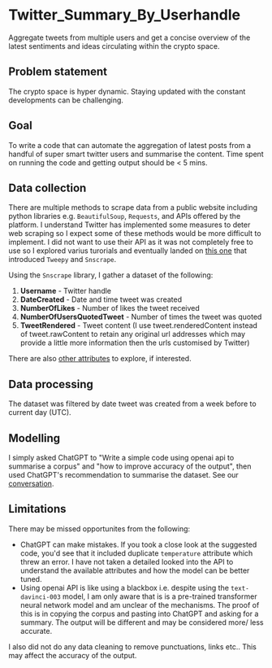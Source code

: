 # Twitter_Summary_By_Userhandle
Aggregate tweets from multiple users and get a concise overview of the latest sentiments and ideas circulating within the crypto space.

## Problem statement
The crypto space is hyper dynamic. Staying updated with the constant developments can be challenging. 

## Goal
To write a code that can automate the aggregation of latest posts from a handful of super smart twitter users and summarise the content. Time spent on running the code and getting output should be < 5 mins. 

## Data collection
There are multiple methods to scrape data from a public website including python libraries e.g. `BeautifulSoup`, `Requests`, and APIs offered by the platform. I understand Twitter has implemented some measures to deter web scraping so I expect some of these methods would be more difficult to implement. I did not want to use their API as it was not completely free to use so I explored varius turorials and eventually landed on [this one](https://www.freecodecamp.org/news/python-web-scraping-tutorial/) that introduced `Tweepy` and `Snscrape`. 

Using the `Snscrape` library, I gather a dataset of the following:
1. <b>Username</b> - Twitter handle
2. <b>DateCreated</b> - Date and time tweet was created
3. <b>NumberOfLikes</b> - Number of likes the tweet received
4. <b>NumberOfUsersQuotedTweet</b> - Number of times the tweet was quoted
5. <b>TweetRendered</b> - Tweet content (I use tweet.renderedContent instead of tweet.rawContent to retain any original url addresses which may provide a little more information then the urls customised by Twitter)

There are also [other attributes](https://thetechrobo.ca/snscrape-docs/_autosummary/snscrape.modules.twitter.Tweet.html#snscrape.modules.twitter.Tweet)  to explore, if interested.

## Data processing
The dataset was filtered by date tweet was created from a week before to current day (UTC).

## Modelling
I simply asked ChatGPT to "Write a simple code using openai api to summarise a corpus" and "how to improve accuracy of the output", then used ChatGPT's recommendation to summarise the dataset. See our [conversation](https://chat.openai.com/share/7dc71458-ee07-43db-9327-96d0a4fa2ae2). 


## Limitations
There may be missed opportunites from the following:
- ChatGPT can make mistakes. If you took a close look at the suggested code, you'd see that it included duplicate `temperature` attribute which threw an error. I have not taken a detailed looked into the API to understand the available attributes and how the model can be better tuned.
- Using openai API is like using a blackbox i.e. despite using the `text-davinci-003` model, I am only aware that is is a pre-trained transformer neural network model and am unclear of the mechanisms.
The proof of this is in copying the corpus and pasting into ChatGPT and asking for a summary. The output will be different and may be considered more/ less accurate.

I also did not do any data cleaning to remove punctuations, links etc.. This may affect the accuracy of the output.

